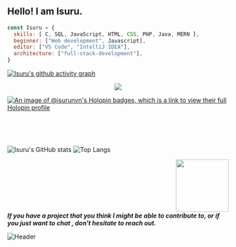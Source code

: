 ## Hello! I am Isuru.



```javascript
const Isuru = {
  skills: [ C, SQL, JavaScript, HTML, CSS, PHP, Java, MERN ],
  beginner: ["Web development", Javascript],
  editor: ["VS Code", "IntelliJ IDEA"],
  architecture: ["full-stack-development"], 
}
```
[![Isuru's github activity graph](https://github-readme-activity-graph.vercel.app/graph?username=isurunvn&theme=react-dark)](https://github.com/isurunvn/github-readme-activity-graph)


<center> <img src="https://komarev.com/ghpvc/?username=sachithdh&&style=flat-square" align="center" /> </center>

[![An image of @isurunvn's Holopin badges, which is a link to view their full Holopin profile](https://holopin.me/isurunvn)](https://holopin.io/@isurunvn)






<br><br><br/>

![Isuru's GitHub stats](https://github-readme-stats.vercel.app/api?username=Isurudh&show_icons=true&rank_icon=github&theme=transparent&hide=contribs,issues&count_private=true&hide_border=true) ![Top Langs](https://github-readme-stats.vercel.app/api/top-langs/?username=Isurudh&layout=compact&theme=transparent)

<img src="https://github.com/sachithdh-d/sachithdh-d/blob/main/Images/happy-spaceman.gif" width="120px" align="right" style="margin-left:500px;">





<br/><br/>

<b><i>If you have a project that you think I might be able to contribute to, or if you just want to chat , don't hesitate to reach out.</i></b>

![Header](https://raw.githubusercontent.com/Isurudh/Isurudh/main/Images/header_.png)


